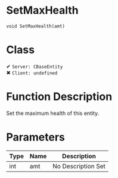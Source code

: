 # SetMaxHealth
```
void SetMaxHealth(amt)
```
# Class
✔ `Server: CBaseEntity`  
✖ `Client: undefined`  

# Function Description
Set the maximum health of this entity.
# Parameters
Type|Name|Description
--|--|--
int|amt|No Description Set
